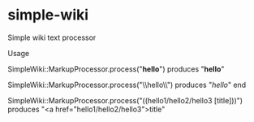 simple-wiki
===========

Simple wiki text processor

Usage

SimpleWiki::MarkupProcessor.process("**hello**")
produces "<b>hello</b>"


SimpleWiki::MarkupProcessor.process("\\\\hello\\\\")
produces "<i>hello</i>"
  end

SimpleWiki::MarkupProcessor.process("((hello1/hello2/hello3 [title]))")
produces "<a href=\"hello1/hello2/hello3\">title</a>"
